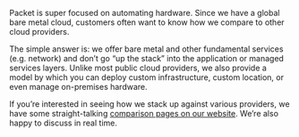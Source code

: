 <!--<meta>
{
    "title":"How We Compare",
    "description":"Learn the benefits of our platform",
    "date": "2019/11/26",
    "tag":["Compare Packet"]
}
</meta>-->

Packet is super focused on automating hardware.  Since we have a global bare metal cloud, customers often want to know how we compare to other cloud providers.  

The simple answer is: we offer bare metal and other fundamental services (e.g. network) and don’t go “up the stack” into the application or managed services layers. Unlike most public cloud providers, we also provide a model by which you can deploy custom infrastructure, custom location, or even manage on-premises hardware. 

If you’re interested in seeing how we stack up against various providers, we have some straight-talking [comparison pages on our website](https://www.packet.com/about/compare/). We’re also happy to discuss in real time.
